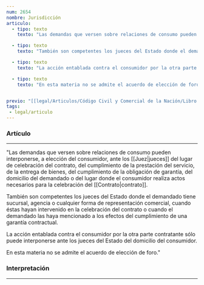 ```yaml
---
num: 2654
nombre: Jurisdicción
articulo: 
  - tipo: texto
    texto: "Las demandas que versen sobre relaciones de consumo pueden interponerse, a elección del consumidor, ante los jueces del lugar de celebración del contrato, del cumplimiento de la prestación del servicio, de la entrega de bienes, del cumplimiento de la obligación de garantía, del domicilio del demandado o del lugar donde el consumidor realiza actos necesarios para la celebración del contrato."

  - tipo: texto
    texto: "También son competentes los jueces del Estado donde el demandado tiene sucursal, agencia o cualquier forma de representación comercial, cuando éstas hayan intervenido en la celebración del contrato o cuando el demandado las haya mencionado a los efectos del cumplimiento de una garantía contractual."

  - tipo: texto
    texto: "La acción entablada contra el consumidor por la otra parte contratante sólo puede interponerse ante los jueces del Estado del domicilio del consumidor."

  - tipo: texto
    texto: "En esta materia no se admite el acuerdo de elección de foro."


previo: "[[legal/Articulos/Código Civil y Comercial de la Nación/Libro Sexto/Título 4/Capítulo 3/Sección 12/Sección 12, Contratos de consumo.md|Sección 12, Contratos de consumo]]"
tags: 
 - legal/articulo
---
```

### Artículo
---
"Las demandas que versen sobre relaciones de consumo pueden interponerse, a elección del consumidor, ante los [[Juez|jueces]] del lugar de celebración del contrato, del cumplimiento de la prestación del servicio, de la entrega de bienes, del cumplimiento de la obligación de garantía, del domicilio del demandado o del lugar donde el consumidor realiza actos necesarios para la celebración del [[Contrato|contrato]].

También son competentes los jueces del Estado donde el demandado tiene sucursal, agencia o cualquier forma de representación comercial, cuando éstas hayan intervenido en la celebración del contrato o cuando el demandado las haya mencionado a los efectos del cumplimiento de una garantía contractual.

La acción entablada contra el consumidor por la otra parte contratante sólo puede interponerse ante los jueces del Estado del domicilio del consumidor.

En esta materia no se admite el acuerdo de elección de foro."

### Interpretación
---
